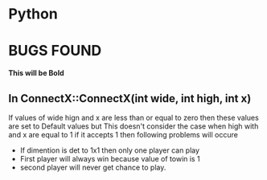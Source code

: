 # Python

BUGS FOUND
==============


**This will be Bold**

## In ConnectX::ConnectX(int wide, int high, int x)

If values of wide hign and x are less than or equal to zero then
these values are set to Default values
but This doesn't consider the case when high with and x are equal to 1
if it accepts 1 then following problems will occure

- If dimention is det to 1x1 then  only one player can play
- First player will always win because value of towin is 1
- second player will never get chance to play.
